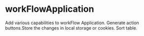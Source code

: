 # workFlowApplication
Add various capabilities to workFlow Application. Generate action buttons.Store the changes in local storage or cookies. Sort table.
